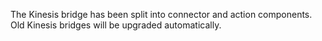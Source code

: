 The Kinesis bridge has been split into connector and action components. Old Kinesis bridges will be upgraded automatically.

